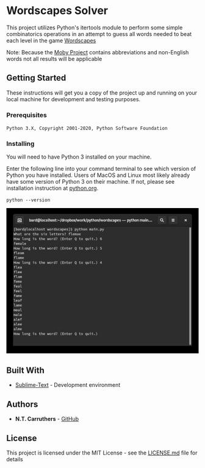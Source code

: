 # Wordscapes Solver

This project utilizes Python's itertools module to perform some simple combinatorics operations in an attempt to guess all words needed to beat each level in the game [Wordscapes](https://play.google.com/store/apps/details?id=com.peoplefun.wordcross&hl=en_CA)

Note: Because the [Moby Project](https://en.wikipedia.org/wiki/Moby_Project) contains abbreviations and non-English words not all results will be applicable

## Getting Started

These instructions will get you a copy of the project up and running on your local machine for development and testing purposes.

### Prerequisites

```
Python 3.X, Copyright 2001-2020, Python Software Foundation
```

### Installing

You will need to have Python 3 installed on your machine.

Enter the following line into your command terminal to see which version of Python you have installed. Users of MacOS and Linux most likely already have some version of Python 3 on their machine. If not, please see installation instruction at [python.org](https://docs.python.org/3/).

```
python --version
```

![Wordscapes CLI](py-wordscapes.jpg)

## Built With

* [Sublime-Text](http://www.sublimetext.com/docs/3/) - Development environment

## Authors

* **N.T. Carruthers**  - [GitHub](https://github.com/gif007)

## License

This project is licensed under the MIT License - see the [LICENSE.md](LICENSE.md) file for details